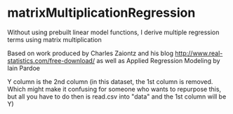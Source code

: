# matrixMultiplicationRegression
Without using prebuilt linear model functions, I derive multiple regression terms using matrix multiplication

Based on work produced by Charles Zaiontz and his blog http://www.real-statistics.com/free-download/ as well as Applied Regression Modeling by Iain Pardoe

Y column is the 2nd column (in this dataset, the 1st column is removed.  Which might make it confusing for someone who wants to repurpose this, but all you have to do then is read.csv into "data" and the 1st column will be Y)
